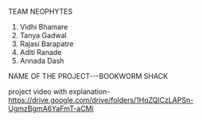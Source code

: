 TEAM NEOPHYTES
1. Vidhi Bhamare
2. Tanya Gadwal
3. Rajasi Barapatre
4. Aditi Ranade
5. Annada Dash


NAME OF THE PROJECT---BOOKWORM SHACK



project video with explanation-
 https://drive.google.com/drive/folders/1HqZQlCzLAPSn-UgmzBgmA6YaFmT-aCMi

